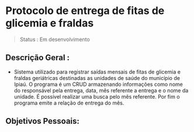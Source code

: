 # Protocolo de entrega de fitas de glicemia e fraldas 
> Status : Em desenvolvimento 
## Descrição Geral : 

   - Sistema utilizado para registrar saídas mensais de fitas de glicemia e fraldas geriátricas destinadas as unidades de saúde do município de Ipiaú.
 O programa é um CRUD armazenando informações como nome do responsável pela entrega, data, mês referente a entrega e o nome da unidade.
 É possível realizar uma busca pelo mês referente. Por fim o programa emite a relação de entrega do mês.

## Objetivos Pessoais: 


